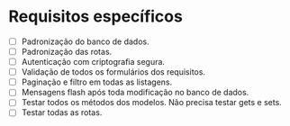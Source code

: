 # Requisitos específicos
  - [ ] Padronização do banco de dados.
  - [ ] Padronização das rotas.
  - [ ] Autenticação com criptografia segura.
  - [ ] Validação de todos os formulários dos requisitos.
  - [ ] Paginação e filtro em todas as listagens.
  - [ ] Mensagens flash após toda modificação no banco de dados.
  - [ ] Testar todos os métodos dos modelos. Não precisa testar gets e sets.
  - [ ] Testar todas as rotas.
